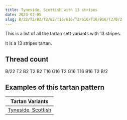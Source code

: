 ```yaml
---
title: Tyneside, Scottish with 13 stripes
date: 2023-02-05
slug: B/22/T2/B2/T2/B2/T16/G16/T2/G16/T16/B16/T2/B/2
---
```

This is a list of all the tartan sett variants with 13 stripes.

It is a 13 stripes tartan.


## Thread count
B/22 T2 B2 T2 B2 T16 G16 T2 G16 T16 B16 T2 B/2

## Examples of this tartan pattern

| Tartan Variants |
|---------------|
| [Tyneside, Scottish](/variants/b/22/t2/b2/t2/b2/t16/g16/t2/g16/t16/b16/t2/b/2-b304080-g008000-t703000)||
